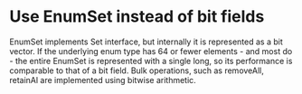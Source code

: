 # Use EnumSet instead of bit fields

EnumSet implements Set interface, but internally it is represented as a bit vector. If the underlying enum type has 64 or fewer elements - and most do - the entire EnumSet is represented with a single long, 
so its performance is comparable to that of a bit field. Bulk operations, such as removeAll, retainAl are implemented using bitwise arithmetic. 